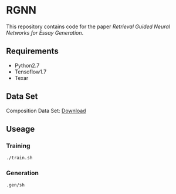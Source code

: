 # RGNN

This repository contains code for the paper _Retrieval Guided Neural Networks for Essay Generation_.

## Requirements

- Python2.7
- Tensoflow1.7
- Texar

## Data Set

Composition Data Set: [Download](https://pan.baidu.com/s/1_JPh5-g2rry2QmbjQ3pZ6w)

## Useage

### Training

```sh
./train.sh
```

### Generation

```sh
.gen/sh
```
